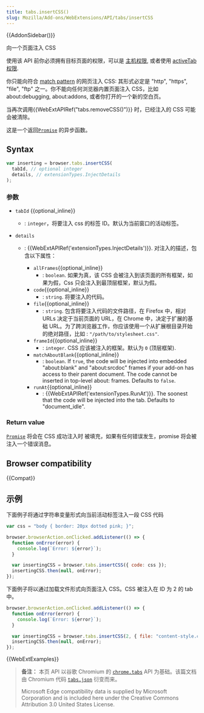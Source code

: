 ```yaml
---
title: tabs.insertCSS()
slug: Mozilla/Add-ons/WebExtensions/API/tabs/insertCSS
---
```


{{AddonSidebar()}}

向一个页面注入 CSS

使用该 API 前你必须拥有目标页面的权限，可以是 [主机权限](/zh-CN/Add-ons/WebExtensions/manifest.json/permissions#Host_permissions), 或者使用 [activeTab 权限](/zh-CN/Add-ons/WebExtensions/manifest.json/permissions#activeTab_permission).

你只能向符合 [match pattern](/zh-CN/docs/Mozilla/Add-ons/WebExtensions/Match_patterns) 的网页注入 CSS: 其形式必定是 "http", "https", "file", "ftp" 之一。你不能向任何浏览器内置页面注入 CSS，比如 about:debugging, about:addons, 或者你打开的一个新的空白页。

当再次调用{{WebExtAPIRef("tabs.removeCSS()")}} 时，已经注入的 CSS 可能会被清除。

这是一个返回[`Promise`](/zh-CN/docs/Web/JavaScript/Reference/Global_Objects/Promise) 的异步函数。

## Syntax

```js
var inserting = browser.tabs.insertCSS(
  tabId, // optional integer
  details, // extensionTypes.InjectDetails
);
```

### 参数

- `tabId` {{optional_inline}}
  - : `integer`，将要注入 css 的标签 ID。默认为当前窗口的活动标签。
- `details`

  - : {{WebExtAPIRef('extensionTypes.InjectDetails')}}. 对注入的描述，包含以下属性：

    - `allFrames`{{optional_inline}}
      - : `boolean`. 如果为真，该 CSS 会被注入到该页面的所有框架，如果为假，Css 只会注入到最顶层框架，默认为假。
    - `code`{{optional_inline}}
      - : `string`. 将要注入的代码。
    - `file`{{optional_inline}}
      - : `string`. 包含将要注入代码的文件路径，在 Firefox 中，相对 URLs 决定于当前页面的 URL，在 Chrome 中，决定于扩展的基础 URL。为了跨浏览器工作，你应该使用一个从扩展根目录开始的绝对路径，比如 : `"/path/to/stylesheet.css"`.
    - `frameId`{{optional_inline}}
      - : `integer`. CSS 应该被注入的框架。默认为 `0` (顶层框架).
    - `matchAboutBlank`{{optional_inline}}
      - : `boolean`. If `true`, the code will be injected into embedded "about:blank" and "about:srcdoc" frames if your add-on has access to their parent document. The code cannot be inserted in top-level about: frames. Defaults to `false`.
    - `runAt`{{optional_inline}}
      - : {{WebExtAPIRef('extensionTypes.RunAt')}}. The soonest that the code will be injected into the tab. Defaults to "document_idle".

### Return value

[`Promise`](/zh-CN/docs/Web/JavaScript/Reference/Global_Objects/Promise) 将会在 CSS 成功注入时 被填充，如果有任何错误发生，promise 将会被注入一个错误消息。

## Browser compatibility

{{Compat}}

## 示例

下面例子将通过字符串变量形式向当前活动标签注入一段 CSS 代码

```js
var css = "body { border: 20px dotted pink; }";

browser.browserAction.onClicked.addListener(() => {
  function onError(error) {
    console.log(`Error: ${error}`);
  }

  var insertingCSS = browser.tabs.insertCSS({ code: css });
  insertingCSS.then(null, onError);
});
```

下面例子将以通过加载文件形式向页面注入 CSS。CSS 被注入在 ID 为 2 的 tab 中。

```js
browser.browserAction.onClicked.addListener(() => {
  function onError(error) {
    console.log(`Error: ${error}`);
  }

  var insertingCSS = browser.tabs.insertCSS(2, { file: "content-style.css" });
  insertingCSS.then(null, onError);
});
```

{{WebExtExamples}}

> **备注：** 本页 API 以谷歌 Chromium 的 [`chrome.tabs`](https://developer.chrome.com/extensions/tabs#method-insertCSS) API 为基础。该篇文档由 Chromium 代码 [`tabs.json`](https://chromium.googlesource.com/chromium/src/+/master/chrome/common/extensions/api/tabs.json) 衍变而来。
>
> Microsoft Edge compatibility data is supplied by Microsoft Corporation and is included here under the Creative Commons Attribution 3.0 United States License.

<!--
// Copyright 2015 The Chromium Authors. All rights reserved.
//
// Redistribution and use in source and binary forms, with or without
// modification, are permitted provided that the following conditions are
// met:
//
//    * Redistributions of source code must retain the above copyright
// notice, this list of conditions and the following disclaimer.
//    * Redistributions in binary form must reproduce the above
// copyright notice, this list of conditions and the following disclaimer
// in the documentation and/or other materials provided with the
// distribution.
//    * Neither the name of Google Inc. nor the names of its
// contributors may be used to endorse or promote products derived from
// this software without specific prior written permission.
//
// THIS SOFTWARE IS PROVIDED BY THE COPYRIGHT HOLDERS AND CONTRIBUTORS
// "AS IS" AND ANY EXPRESS OR IMPLIED WARRANTIES, INCLUDING, BUT NOT
// LIMITED TO, THE IMPLIED WARRANTIES OF MERCHANTABILITY AND FITNESS FOR
// A PARTICULAR PURPOSE ARE DISCLAIMED. IN NO EVENT SHALL THE COPYRIGHT
// OWNER OR CONTRIBUTORS BE LIABLE FOR ANY DIRECT, INDIRECT, INCIDENTAL,
// SPECIAL, EXEMPLARY, OR CONSEQUENTIAL DAMAGES (INCLUDING, BUT NOT
// LIMITED TO, PROCUREMENT OF SUBSTITUTE GOODS OR SERVICES; LOSS OF USE,
// DATA, OR PROFITS; OR BUSINESS INTERRUPTION) HOWEVER CAUSED AND ON ANY
// THEORY OF LIABILITY, WHETHER IN CONTRACT, STRICT LIABILITY, OR TORT
// (INCLUDING NEGLIGENCE OR OTHERWISE) ARISING IN ANY WAY OUT OF THE USE
// OF THIS SOFTWARE, EVEN IF ADVISED OF THE POSSIBILITY OF SUCH DAMAGE.
-->
